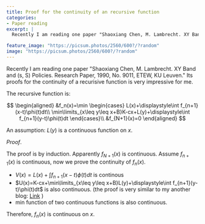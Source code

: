 ```yaml
---
title: Proof for the continuity of an recursive function
categories:
- Paper reading
excerpt: |
  Recently I am reading one paper "Shaoxiang Chen, M. Lambrecht. XY Band and (s, S) Policies. Research Paper, 1990, No. 9011, ETEW, KU Leuven." Its proofs for the continuity of a recurisive function is very impressive for me. The proof for this is by induction.

feature_image: "https://picsum.photos/2560/600?/?random"
image: "https://picsum.photos/2560/600?/?random"
---
```


Recently I am reading one paper "Shaoxiang Chen, M. Lambrecht. XY Band and (s, S) Policies. Research Paper, 1990, No. 9011, ETEW, KU Leuven." Its proofs for the continuity of a recurisive function is very impressive for me.

The recursive function is:

$$
\begin{aligned}
&f_n(x)=\min
\begin{cases}
L(x)+\displaystyle\int f_{n+1}(x-t)\phi(t)dt\\
\min\limits_{x\leq y\leq  x+B}K-cx+L(y)+\displaystyle\int f_{n+1}(y-t)\phi(t)dt
\end{cases}\\
&f_{N+1}(x)=0
\end{aligned}
$$

An assumption: $L(y)$ is a continuous function on $x$.

$\textit{Proof}.$

The proof is by induction. Apparently $f_{N+1}(x)$ is continuous. Assume $f_{n+1}(x)$ is continuous, now we prove the continuity of $f_n(x)$.

- $V(x)=L(x)+\displaystyle\int f_{n+1}(x-t)\phi(t)dt$ is continous
- $U(x)=K-cx+\min\limits_{x\leq y\leq  x+B}L(y)+\displaystyle\int f_{n+1}(y-t)\phi(t)dt$ is also continuous. (the proof is very similar to my another blog: <a href="https://robinchen121.github.io/paper%20reading/2019/01/10/proof-a-min-function-is-continuous/" target="_blank">Link</a> )
- min function of two continuous functions is also continuous.

Therefore, $f_n(x)$ is continuous on $x$.
